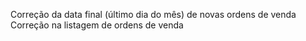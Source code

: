 Correção da data final (último dia do mês) de novas ordens de venda
Correção na listagem de ordens de venda
